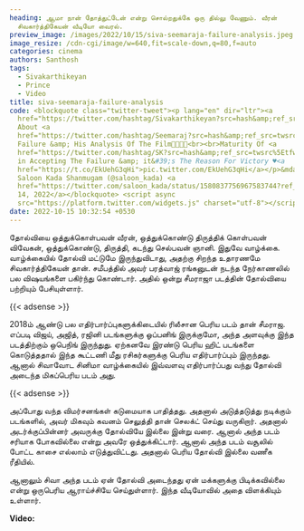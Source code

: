 ```yaml
---
heading: ஆமா நான் தோத்துட்டேன் என்று சொல்றதுக்கே ஒரு தில்லு வேணும். வீரன்
  சிவகார்த்திகேயன் வீடியோ வைரல்.
preview_image: /images/2022/10/15/siva-seemaraja-failure-analysis.jpeg
image_resize: /cdn-cgi/image/w=640,fit=scale-down,q=80,f=auto
categories: cinema
authors: Santhosh
tags:
  - Sivakarthikeyan
  - Prince
  - Video
title: siva-seemaraja-failure-analysis
code: <blockquote class="twitter-tweet"><p lang="en" dir="ltr"><a
  href="https://twitter.com/hashtag/Sivakarthikeyan?src=hash&amp;ref_src=twsrc%5Etfw">#Sivakarthikeyan</a>
  About <a
  href="https://twitter.com/hashtag/Seemaraj?src=hash&amp;ref_src=twsrc%5Etfw">#Seemaraj</a>
  Failure &amp; His Analysis Of The Film👏🏽👌🏽<br><br>Maturity Of <a
  href="https://twitter.com/hashtag/SK?src=hash&amp;ref_src=twsrc%5Etfw">#SK</a>
  in Accepting The Failure &amp; it&#39;s The Reason For Victory ♥️<a
  href="https://t.co/EkUehG3qHi">pic.twitter.com/EkUehG3qHi</a></p>&mdash;
  Saloon Kada Shanmugam (@saloon_kada) <a
  href="https://twitter.com/saloon_kada/status/1580837756967583744?ref_src=twsrc%5Etfw">October
  14, 2022</a></blockquote> <script async
  src="https://platform.twitter.com/widgets.js" charset="utf-8"></script>
date: 2022-10-15 10:32:54 +0530
---
```



தோல்வியை ஒத்துக்கொள்பவன் வீரன், ஒத்துக்கொண்டு திருத்திக் கொள்பவன் விவேகன், ஒத்துக்கொண்டு, திருத்தி, கடந்து செல்பவன் ஞானி. இதுவே வாழ்க்கை. வாழ்க்கையில் தோல்வி மட்டுமே  இருந்துவிடாது, அதற்கு சிறந்த உதாரணமே சிவகார்த்திகேயன் தான். சமீபத்தில் அவர் பரத்வாஜ் ரங்கனுடன் நடந்த நேர்காணலில் பல விஷயங்களை பகிர்ந்து கொண்டார். அதில் ஒன்று சீமராஜா படத்தின் தோல்வியை பற்றியும் பேசியுள்ளார். 

{{< adsense >}}

2018ம் ஆண்டு பல எதிர்பார்ப்புகளுக்கிடையில் ரிலீசான பெரிய படம் தான் சீமராஜ. எப்படி விஜய், அஜித், ரஜினி படங்களுக்கு ஓப்பனிங் இருக்குமோ, அந்த அளவுக்கு இந்த படத்திற்கும் ஒபெநிங் இருந்துது. ஏற்கனவே இரண்டு பெரிய ஹிட் படங்களை கொடுத்ததால் இந்த கூட்டணி மீது ரசிகர்களுக்கு பெரிய எதிர்பார்ப்பும் இருந்தது. ஆனால் சிவாவோட சினிமா வாழ்க்கையில் இவ்வளவு எதிர்பார்ப்பது வந்து தோல்வி அடைந்த மிகப்பெரிய படம் அது.

{{< adsense >}}

அப்போது வந்த விமர்சனங்கள் கடுமையாக பாதித்தது. அதனால் அடுத்தடுத்து நடிக்கும் படங்களில், அவர் மிகவும் கவனம் செலுத்தி தான் செலக்ட் செய்து வருகிறார். அதனால் அடர்க்குப்பின்னர் அவருக்கு தோல்வியே இல்லை இன்று வரை. ஆனால் அந்த படம் சரியாக போகவில்லை என்று அவரே ஒத்துக்கிட்டார். ஆனால் அந்த படம் வசூலில் போட்ட காசை எல்லாம் எடுத்துவிட்டது. அதனால் பெரிய தோல்வி இல்லை வணீக ரீதியில்.

ஆனாலும் சிவா அந்த படம் ஏன் தோல்வி அடைந்தது ஏன் மக்களுக்கு பிடிக்கவில்லை என்று ஒருபெரிய ஆராய்ச்சியே செய்துள்ளார். இந்த வீடியோவில் அதை விளக்கியும் உள்ளார்.

**Video:**